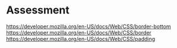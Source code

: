 # Assessment

https://developer.mozilla.org/en-US/docs/Web/CSS/border-bottom
https://developer.mozilla.org/en-US/docs/Web/CSS/border
https://developer.mozilla.org/en-US/docs/Web/CSS/padding